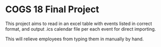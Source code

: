 # COGS 18 Final Project

This project aims to read in an excel table with events listed in correct format, and output .ics calendar file per each event for direct importing. 

This will relieve employees from typing them in manually by hand. 
